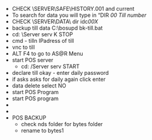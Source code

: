 - CHECK \SERVER\SAFE\HISTORY.001 and current
- To
  search for data you will type in “DIR *00 Till number*
- CHECK \SERVER\DATA\ dir idc*00X*
- backup till data C:\bosupd bk-till.bat
- cd: \Server serv K STOP
- cmd - tilln IPadress of till
- vnc to till
- ALT F4 to go to AS@R Menu
- start POS server
	- cd: /Server serv START
- declare till okay - enter daily password
- if asks asks for daily again click enter
- data delete select NO
- start POS Program
- start POS program
-
-
- POS BACKUP
	- check nds folder for bytes folder
	- rename to bytes1